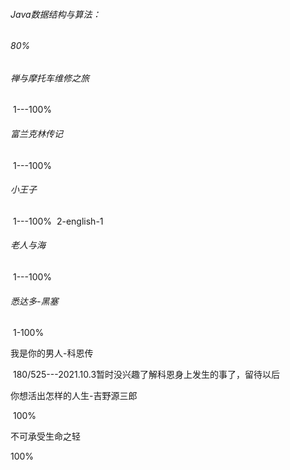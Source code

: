 ###### Java数据结构与算法：

###### 80%

######               

###### 禅与摩托车维修之旅

​		1---100%

###### 富兰克林传记

​		1---100%

###### 小王子

​		1---100%
​		2-english-1

###### 老人与海

​		1---100%

###### 悉达多-黑塞

​		1-100%

我是你的男人-科恩传

​		180/525---2021.10.3暂时没兴趣了解科恩身上发生的事了，留待以后

你想活出怎样的人生-吉野源三郎

​	100%	

不可承受生命之轻

100%	



###### 